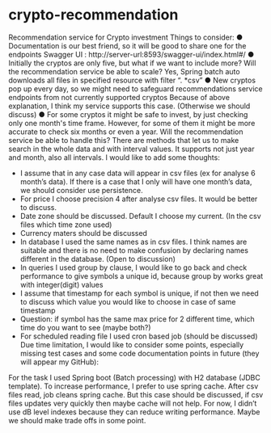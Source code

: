 # crypto-recommendation
Recommendation service for Crypto investment
Things to consider: 
● Documentation is our best friend, so it will be good to share one for the endpoints 
Swagger UI : http://server-url:8593/swagger-ui/index.html#/
● Initially the cryptos are only five, but what if we want to include more? Will the recommendation service be able to scale?
Yes, Spring batch auto downloads all files in specified resource with filter “. *csv”
 ● New cryptos pop up every day, so we might need to safeguard recommendations service endpoints from not currently supported cryptos 
Because of above explanation, I think my service supports this case. (Otherwise we should discuss)
● For some cryptos it might be safe to invest, by just checking only one month's time frame. However, for some of them it might be more accurate to check six months or even a year. Will the recommendation service be able to handle this?
 There are methods that let us to make search in the whole data and with interval values. It supports not just year and month, also all intervals. 
I would like to add some thoughts:
-	I assume that in any case data will appear in csv files (ex for analyse 6 month’s data). If there is a case that I only will have one month’s data, we should consider use persistence.
-	For price I choose precision 4 after analyse csv files. It would be better to discuss.
-	Date zone should be discussed. Default I choose my current. (In the csv files which time zone used)
-	Currency maters should be discussed
-	In database I used the same names as in csv files. I think names are suitable and there is no need to make confusion by declaring names different in the database. (Open to discussion)
-	In queries I used group by clause, I would like to go back and check performance to give symbols a unique id, because group by works great with integer(digit) values
-	I assume that timestamp for each symbol is unique, if not then we need to discuss which value you would like to choose in case of same timestamp
-	Question: if symbol has the same max price for 2 different time, which time do you want to see (maybe both?)
-	For scheduled reading file I used cron  based job (should be discussed)
Due time limitation, I would like to consider some points, especially missing test cases and some code documentation points in future (they will appear my GitHub):

For the task I used Spring boot (Batch processing) with H2 database (JDBC template).
 To increase performance, I prefer to use spring cache. After csv files read, job cleans spring cache. But this case should be discussed, if csv files updates very quickly then maybe cache will not help. 
For now, I didn’t use dB level indexes because they can reduce writing performance. Maybe we should make trade offs in some point.
